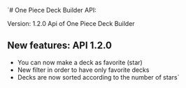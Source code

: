 `# One Piece Deck Builder API:

Version: 1.2.0 Api of One Piece Deck Builder

## New features: API 1.2.0

- You can now make a deck as favorite (star)
- New filter in order to have only favorite decks
- Decks are now sorted according to the number of stars`